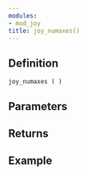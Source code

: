 ```yaml
---
modules:
- mod_joy
title: joy_numaxes()
---
```


## Definition

    joy_numaxes ( )

## Parameters

## Returns

## Example

```
```
